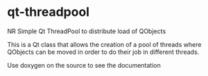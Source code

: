 # qt-threadpool
NR Simple Qt ThreadPool to distribute load of QObjects

This is a Qt class that allows the creation of a pool of threads
where QObjects can be moved in order to do their job in different threads.

Use doxygen on the source to see the documentation
